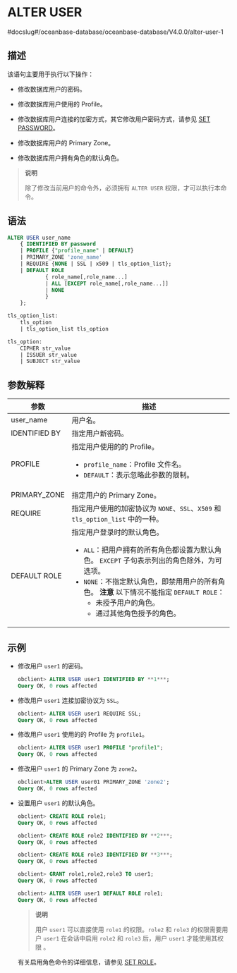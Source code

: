 ALTER USER 
===============================
#docslug#/oceanbase-database/oceanbase-database/V4.0.0/alter-user-1


描述 
-----------

该语句主要用于执行以下操作：

* 修改数据库用户的密码。

  

* 修改数据库用户使用的 Profile。

  

* 修改数据库用户连接的加密方式，其它修改用户密码方式，请参见 [SET PASSWORD](../3.DCL/13.set-password-1.md)。

  

* 修改数据库用户的 Primary Zone。

  

* 修改数据库用户拥有角色的默认角色。

  



>**说明**
>
>除了修改当前用户的命令外，必须拥有 `ALTER USER` 权限，才可以执行本命令。

语法 
-----------

```sql
ALTER USER user_name 
    { IDENTIFIED BY password
    | PROFILE {"profile_name" | DEFAULT}
    | PRIMARY_ZONE 'zone_name'
    | REQUIRE {NONE | SSL | x509 | tls_option_list}; 
    | DEFAULT ROLE 
            { role_name[,role_name...]
            | ALL [EXCEPT role_name[,role_name...]]
            | NONE
            }
    };

tls_option_list:
    tls_option
    | tls_option_list tls_option

tls_option:
    CIPHER str_value
    | ISSUER str_value
    | SUBJECT str_value
```



参数解释 
-------------



|      参数       |                                                                                                                                                                                                      描述                                                                                                                                                                                                       |
|---------------|---------------------------------------------------------------------------------------------------------------------------------------------------------------------------------------------------------------------------------------------------------------------------------------------------------------------------------------------------------------------------------------------------------------|
| user_name     | 用户名。                                                                                                                                                                                                                                                                                                                                                                                                          |
| IDENTIFIED BY | 指定用户新密码。                                                                                                                                                                                                                                                                                                                                                                                                      |
| PROFILE       | 指定用户使用的的 Profile。 <ul><li> `profile_name`：Profile 文件名。    </li><li> `DEFAULT`：表示忽略此参数的限制。</li></ul>                                                                                                                                                                                                                                   |
| PRIMARY_ZONE  | 指定用户的 Primary Zone。                                                                                                                                                                                                                                                                                                                                                                                           |
| REQUIRE       | 指定用户使用的加密协议为 `NONE`、`SSL`、`X509` 和 `tls_option_list` 中的一种。                                                                                                                                                                                                                                                                                                                                                    |
| DEFAULT ROLE  | 指定用户登录时的默认角色。 <ul><li> `ALL`：把用户拥有的所有角色都设置为默认角色。 `EXCEPT` 子句表示列出的角色除外，为可选项。    </li><li> `NONE`：不指定默认角色，即禁用用户的所有角色。    **注意**  以下情况不能指定 `DEFAULT ROLE`： <ul><li> 未授予用户的角色。    </li><li> 通过其他角色授予的角色。 </li></ul>    |



示例 
-----------

* 修改用户 `user1` 的密码。

  ```sql
  obclient> ALTER USER user1 IDENTIFIED BY **1***;
  Query OK, 0 rows affected
  ```

  




* 修改用户 `user1` 连接加密协议为 `SSL`。

  ```sql
  obclient> ALTER USER user1 REQUIRE SSL;
  Query OK, 0 rows affected
  ```

  


* 修改用户 `user1` 使用的的 Profile 为 `profile1`。

  ```sql
  obclient> ALTER USER user1 PROFILE "profile1";
  Query OK, 0 rows affected
  ```

  

* 修改用户 `user1` 的 Primary Zone 为 `zone2`。

  ```sql
  obclient>ALTER USER user01 PRIMARY_ZONE 'zone2';
  Query OK, 0 rows affected
  ```

  

* 设置用户 `user1` 的默认角色。

  ```sql
  obclient> CREATE ROLE role1;
  Query OK, 0 rows affected
  
  obclient> CREATE ROLE role2 IDENTIFIED BY **2***;
  Query OK, 0 rows affected
  
  obclient> CREATE ROLE role3 IDENTIFIED BY **3***;
  Query OK, 0 rows affected
  
  obclient> GRANT role1,role2,role3 TO user1;
  Query OK, 0 rows affected
  
  obclient> ALTER USER user1 DEFAULT ROLE role1;
  Query OK, 0 rows affected
  ```

  
  >**说明**
  >
  >用户 `user1` 可以直接使用 `role1` 的权限。`role2` 和 `role3` 的权限需要用户 `user1` 在会话中启用 `role2` 和 `role3` 后，用户 `user1` 才能使用其权限 。

  有关启用角色命令的详细信息，请参见 [SET ROLE](../3.DCL/14.set-role.md)。
  




